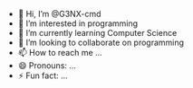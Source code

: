 - 👋 Hi, I’m @G3NX-cmd
- 👀 I’m interested in programming
- 🌱 I’m currently learning Computer Science
- 💞️ I’m looking to collaborate on programming
- 📫 How to reach me ...
- 😄 Pronouns: ...
- ⚡ Fun fact: ...

<!---
G3NX-cmd/G3NX-cmd is a ✨ special ✨ repository because its `README.md` (this file) appears on your GitHub profile.
You can click the Preview link to take a look at your changes.
--->
